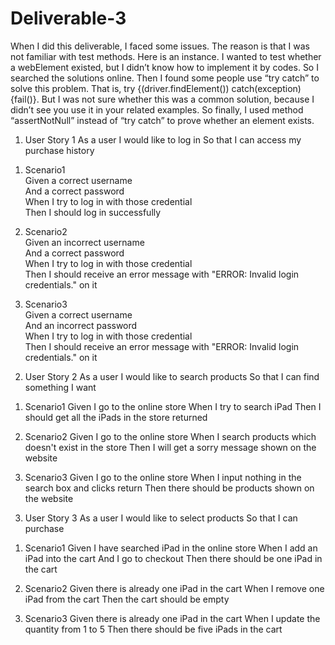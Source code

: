 # Deliverable-3

When I did this deliverable, I faced some issues. The reason is that I was not familiar with test methods. Here is an instance. I wanted to test whether a webElement existed, but I didn’t know how to implement it by codes. So I searched the solutions online. Then I found some people use “try catch” to solve this problem. That is, try {(driver.findElement()) catch(exception){fail()}. But I was not sure whether this was a common solution, because I didn’t see you use it in your related examples. So finally, I used method “assertNotNull” instead of “try catch” to prove whether an element exists.

1. User Story 1
  As a user
  I would like to log in
  So that I can access my purchase history

  1) Scenario1     
        Given a correct username   
        And a correct password     
        When I try to log in with those credential       
        Then I should log in successfully

  2) Scenario2      
        Given an incorrect username      
        And a correct password      
        When I try to log in with those credential       
        Then I should receive an error message with "ERROR: Invalid login credentials." on it

  3) Scenario3       
        Given a correct username      
        And an incorrect password      
        When I try to log in with those credential       
        Then I should receive an error message with "ERROR: Invalid login credentials." on it


2. User Story 2
    As a user
    I would like to search products
    So that I can find something I want

1) Scenario1
    Given I go to the online store
    When I try to search iPad
    Then I should get all the iPads in the store returned

2) Scenario2
    Given I go to the online store
    When I search products which doesn't exist in the store
    Then I will get a sorry message shown on the website

3) Scenario3
    Given I go to the online store
    When I input nothing in the search box and clicks return
    Then there should be products shown on the website

3. User Story 3
    As a user
    I would like to select products 
    So that I can purchase

1) Scenario1
    Given I have searched iPad in the online store
    When I add an iPad into the cart
    And I go to checkout
    Then there should be one iPad in the cart

2) Scenario2
    Given there is already one iPad in the cart
    When I remove one iPad from the cart
    Then the cart should be empty

3) Scenario3
    Given there is already one iPad in the cart
    When I update the quantity from 1 to 5
    Then there should be five iPads in the cart


